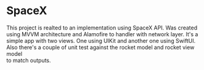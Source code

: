 # SpaceX

This project is realted to an implementation using SpaceX API. Was created using MVVM architecture and Alamofire to handler with network layer. It's a simple
app with two views. One using UIKit and another one using SwiftUI. Also there's a couple of unit test against the rocket model and rocket view model  
to match outputs.
